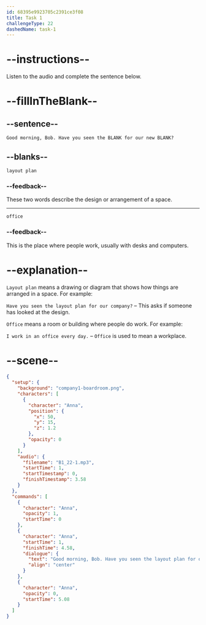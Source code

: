 ```yaml
---
id: 68395e9923705c2391ce3f08
title: Task 1
challengeType: 22
dashedName: task-1
---
```


<!-- (Audio) Anna: Good morning, Bob. Have you seen the layout plan for our new office? -->

# --instructions--

Listen to the audio and complete the sentence below.

# --fillInTheBlank--

## --sentence--

`Good morning, Bob. Have you seen the BLANK for our new BLANK?`

## --blanks--

`layout plan`

### --feedback--

These two words describe the design or arrangement of a space.

---

`office`

### --feedback--

This is the place where people work, usually with desks and computers.

# --explanation--

`Layout plan` means a drawing or diagram that shows how things are arranged in a space. For example:

`Have you seen the layout plan for our company?` – This asks if someone has looked at the design.

`Office` means a room or building where people do work. For example:

`I work in an office every day.` – `Office` is used to mean a workplace.

# --scene--

```json
{
  "setup": {
    "background": "company1-boardroom.png",
    "characters": [
      {
        "character": "Anna",
        "position": {
          "x": 50,
          "y": 15,
          "z": 1.2
        },
        "opacity": 0
      }
    ],
    "audio": {
      "filename": "B1_22-1.mp3",
      "startTime": 1,
      "startTimestamp": 0,
      "finishTimestamp": 3.58
    }
  },
  "commands": [
    {
      "character": "Anna",
      "opacity": 1,
      "startTime": 0
    },
    {
      "character": "Anna",
      "startTime": 1,
      "finishTime": 4.58,
      "dialogue": {
        "text": "Good morning, Bob. Have you seen the layout plan for our new office?",
        "align": "center"
      }
    },
    {
      "character": "Anna",
      "opacity": 0,
      "startTime": 5.08
    }
  ]
}
```
